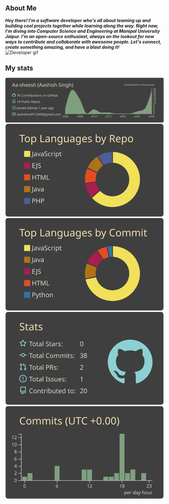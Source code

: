 ## About Me
***Hey there! I'm a software developer who's all about teaming up and building cool projects together while learning along the way. Right now, I'm diving into Computer Science and Engineering at Manipal University Jaipur. I'm an open-source enthusiast, always on the lookout for new ways to contribute and collaborate with awesome people. Let's connect, create something amazing, and have a blast doing it!*** <br/>
![Developer gif]('https://tenor.com/view/web-webdevelopper-developper-computer-kid-computer-gif-13270512')
## My stats
[![Profile Summary](https://raw.githubusercontent.com/Aa-sheesh/Aa-sheesh/master/profile-summary-card-output/zenburn/0-profile-details.svg)](https://github.com/vn7n24fzkq/github-profile-summary-cards)
[![Top languages using repos](https://raw.githubusercontent.com/Aa-sheesh/Aa-sheesh/master/profile-summary-card-output/zenburn/1-repos-per-language.svg)](https://github.com/vn7n24fzkq/github-profile-summary-cards) 
[![Top languages using commits](https://raw.githubusercontent.com/Aa-sheesh/Aa-sheesh/master/profile-summary-card-output/zenburn/2-most-commit-language.svg)](https://github.com/vn7n24fzkq/github-profile-summary-cards)
[![Stats](https://raw.githubusercontent.com/Aa-sheesh/Aa-sheesh/master/profile-summary-card-output/zenburn/3-stats.svg)](https://github.com/vn7n24fzkq/github-profile-summary-cards) 
[![Productive time](https://raw.githubusercontent.com/Aa-sheesh/Aa-sheesh/master/profile-summary-card-output/zenburn/4-productive-time.svg)](https://github.com/vn7n24fzkq/github-profile-summary-cards)
